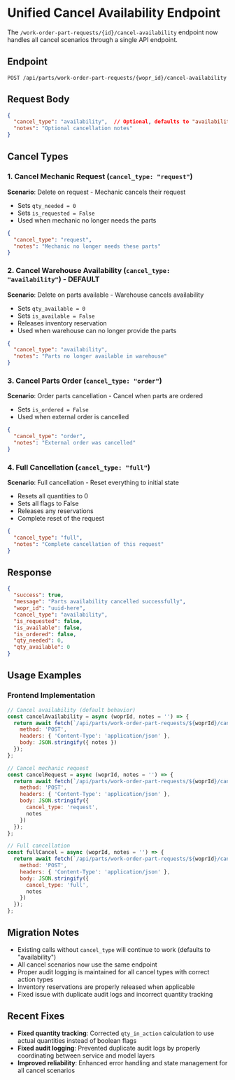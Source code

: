 # Unified Cancel Availability Endpoint

The `/work-order-part-requests/{id}/cancel-availability` endpoint now handles all cancel scenarios through a single API endpoint.

## Endpoint
```
POST /api/parts/work-order-part-requests/{wopr_id}/cancel-availability
```

## Request Body
```json
{
  "cancel_type": "availability",  // Optional, defaults to "availability"
  "notes": "Optional cancellation notes"
}
```

## Cancel Types

### 1. Cancel Mechanic Request (`cancel_type: "request"`)
**Scenario**: Delete on request - Mechanic cancels their request
- Sets `qty_needed = 0`
- Sets `is_requested = False`
- Used when mechanic no longer needs the parts

```json
{
  "cancel_type": "request",
  "notes": "Mechanic no longer needs these parts"
}
```

### 2. Cancel Warehouse Availability (`cancel_type: "availability"`) - **DEFAULT**
**Scenario**: Delete on parts available - Warehouse cancels availability
- Sets `qty_available = 0`
- Sets `is_available = False`
- Releases inventory reservation
- Used when warehouse can no longer provide the parts

```json
{
  "cancel_type": "availability",
  "notes": "Parts no longer available in warehouse"
}
```

### 3. Cancel Parts Order (`cancel_type: "order"`)
**Scenario**: Order parts cancellation - Cancel when parts are ordered
- Sets `is_ordered = False`
- Used when external order is cancelled

```json
{
  "cancel_type": "order",
  "notes": "External order was cancelled"
}
```

### 4. Full Cancellation (`cancel_type: "full"`)
**Scenario**: Full cancellation - Reset everything to initial state
- Resets all quantities to 0
- Sets all flags to False
- Releases any reservations
- Complete reset of the request

```json
{
  "cancel_type": "full",
  "notes": "Complete cancellation of this request"
}
```

## Response
```json
{
  "success": true,
  "message": "Parts availability cancelled successfully",
  "wopr_id": "uuid-here",
  "cancel_type": "availability",
  "is_requested": false,
  "is_available": false,
  "is_ordered": false,
  "qty_needed": 0,
  "qty_available": 0
}
```

## Usage Examples

### Frontend Implementation
```javascript
// Cancel availability (default behavior)
const cancelAvailability = async (woprId, notes = '') => {
  return await fetch(`/api/parts/work-order-part-requests/${woprId}/cancel-availability`, {
    method: 'POST',
    headers: { 'Content-Type': 'application/json' },
    body: JSON.stringify({ notes })
  });
};

// Cancel mechanic request
const cancelRequest = async (woprId, notes = '') => {
  return await fetch(`/api/parts/work-order-part-requests/${woprId}/cancel-availability`, {
    method: 'POST',
    headers: { 'Content-Type': 'application/json' },
    body: JSON.stringify({ 
      cancel_type: 'request',
      notes 
    })
  });
};

// Full cancellation
const fullCancel = async (woprId, notes = '') => {
  return await fetch(`/api/parts/work-order-part-requests/${woprId}/cancel-availability`, {
    method: 'POST',
    headers: { 'Content-Type': 'application/json' },
    body: JSON.stringify({ 
      cancel_type: 'full',
      notes 
    })
  });
};
```

## Migration Notes
- Existing calls without `cancel_type` will continue to work (defaults to "availability")
- All cancel scenarios now use the same endpoint
- Proper audit logging is maintained for all cancel types with correct action types
- Inventory reservations are properly released when applicable
- Fixed issue with duplicate audit logs and incorrect quantity tracking

## Recent Fixes
- **Fixed quantity tracking**: Corrected `qty_in_action` calculation to use actual quantities instead of boolean flags
- **Fixed audit logging**: Prevented duplicate audit logs by properly coordinating between service and model layers
- **Improved reliability**: Enhanced error handling and state management for all cancel scenarios
